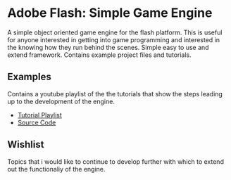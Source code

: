 # Adobe Flash: Simple Game Engine

A simple object oriented game engine for the flash platform. This is useful for anyone interested in getting into game programming and interested in the knowing how they run behind the scenes. Simple easy to use and extend framework. Contains example project files and tutorials. 

## Examples

Contains a youtube playlist of the the tutorials that show the steps leading up to the development of the engine.

* [Tutorial Playlist](https://www.youtube.com/watch?v=wtX2GfUfdIs&list=PL8Ay1CbGjTvS0dXkpahn8Lo2bt_EnSPrw)
* [Source Code](https://github.com/benjstern/Adobe-Flash--Simple-Game-Engine/tree/master/examples)

## Wishlist

Topics that i would like to continue to develop further with which to extend out the functionaliy of the engine.
